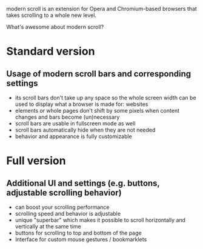 modern scroll is an extension for Opera and Chromium-based browsers that takes scrolling to a whole new level.

What's awesome about modern scroll?

Standard version
================
Usage of modern scroll bars and corresponding settings
------------------------------------------------------
+ its scroll bars don't take up any space so the whole screen width can be used to display what a browser is made for: websites
+ elements or whole pages don't shift by some pixels when content changes and bars become (un)necessary
+ scroll bars are usable in fullscreen mode as well
+ scroll bars automatically hide when they are not needed
+ behavior and appearance is fully customizable

Full version
============
Additional UI and settings (e.g. buttons, adjustable scrolling behavior)
------------------------------------------------------------------------
+ can boost your scrolling performance
+ scrolling speed and behavior is adjustable
+ unique "superbar" which makes it possible to scroll horizontally and vertically at the same time
+ buttons for scrolling to top and bottom of the page
+ Interface for custom mouse gestures / bookmarklets
